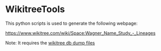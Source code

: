 # WikitreeTools

This python scripts is used to generate the following webpage:

https://www.wikitree.com/wiki/Space:Wagner_Name_Study_-_Lineages

Note: It requires the [wikitree db dump files](https://www.wikitree.com/wiki/Help:Database_Dumps)
